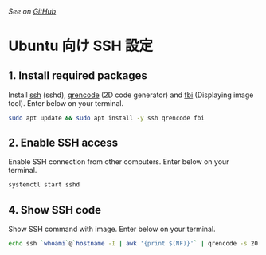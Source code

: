 ###### See on [GitHub](https://github.com/YutoMizutani/OneLinersDoc/blob/master/ssh/ja/ubuntu.md)

# Ubuntu 向け SSH 設定

## 1. Install required packages

Install [ssh](https://packages.ubuntu.com/disco/ssh) (sshd), [qrencode](https://github.com/fukuchi/libqrencode) (2D code generator) and [fbi](https://github.com/kraxel/fbida) (Displaying image tool). Enter below on your terminal.

```sh
sudo apt update && sudo apt install -y ssh qrencode fbi
```


## 2. Enable SSH access

Enable SSH connection from other computers. Enter below on your terminal.

```sh
systemctl start sshd
```

## 4. Show SSH code

Show SSH command with image. Enter below on your terminal.

```sh
echo ssh `whoami`@`hostname -I | awk '{print $(NF)}'` | qrencode -s 20 -o out.png && sudo fbi -T 1 -a out.png ; rm -f out.png
```
